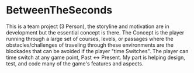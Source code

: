 # BetweenTheSeconds
This is a team project (3 Person), the storyline and motivation are in development but the essential concept is there.
The Concept is the player running through a large set of courses, levels, or passages where the obstacles/challenges of traveling through these environments are the blockades that can be avoided if the player "time Switches".
The player can time switch at any game point, Past <-> Present. 
My part is helping design, test, and code many of the game's features and aspects. 
